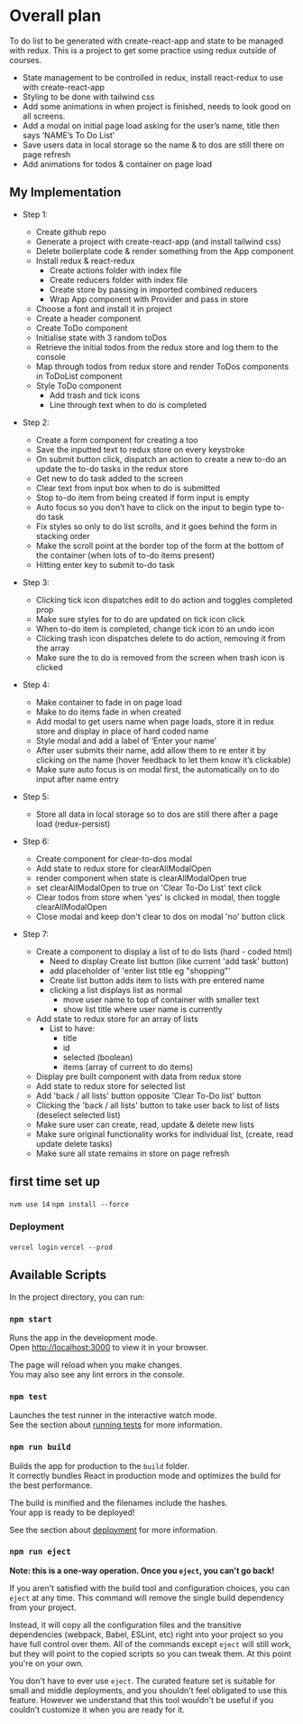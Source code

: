 
# Overall plan

To do list to be generated with create-react-app and state to be managed with redux. This is a project to get some practice using redux outside of courses.

* State management to be controlled in redux, install react-redux to use with create-react-app
* Styling to be done with tailwind css
* Add some animations in when project is finished, needs to look good on all screens.
* Add a modal on initial page load asking for the user’s name, title then says ‘NAME’s To Do List’
* Save users data in local storage so the name & to dos are still there on page refresh 
* Add animations for todos & container on page load

## My Implementation

* Step 1:
	* Create github repo
	* Generate a project with create-react-app (and install tailwind css)
	* Delete boilerplate code & render something from the App component 
	* Install redux & react-redux
		* Create actions folder with index file
		* Create reducers folder with index file
		* Create store by passing in imported combined reducers
		* Wrap App component with Provider and pass in store
	* Choose a font and install it in project
	* Create a header component 
	* Create ToDo component 
	* Initialise state with 3 random toDos 
	* Retrieve the initial todos from the redux store and log them to the console
	* Map through todos from redux store and render ToDos components in ToDoList component 
	* Style ToDo component
		* Add trash and tick icons
		* Line through text when to do is completed

* Step 2:
	* Create a form component for creating a too
	* Save the inputted text to redux store on every keystroke 
	* On submit button click, dispatch an action to create a new to-do an update the to-do tasks in the redux store
	* Get new to do task added to the screen
	* Clear text from input box when to do is submitted
	* Stop to-do item from being created if form input is empty
	* Auto focus so you don’t have to click on the input to begin type to-do task
	* Fix styles so only to do list scrolls, and it goes behind the form in stacking order
	* Make the scroll point at the border top of the form at the bottom of the container (when lots of to-do items present)
	* Hitting enter key to submit to-do task

* Step 3:
	* Clicking tick icon dispatches edit to do action and toggles completed prop
	* Make sure styles for to do are updated on tick icon click
	* When to-do item is completed, change tick icon to an undo icon
	* Clicking trash icon dispatches delete to do action, removing it from the array
	* Make sure the to do is removed from the screen when trash icon is clicked

* Step 4:
	* Make container to fade in on page load
	* Make to do items fade in when created 
	* Add modal to get users name when page loads, store it in redux store and display in place of hard coded name
	* Style modal and add a label of ‘Enter your name’
	* After user submits their name, add allow them to re enter it by clicking on the name (hover feedback to let them know it’s clickable)
	* Make sure auto focus is on modal first, the automatically on to do input after name entry

* Step 5:
	* Store all data in local storage so to dos are still there after a page load (redux-persist)

* Step 6:
	* Create component for clear-to-dos modal
	* Add state to redux store for clearAllModalOpen
	* render component when state is clearAllModalOpen true
	* set clearAllModalOpen to true on 'Clear To-Do List' text click
	* Clear todos from store when 'yes' is clicked in modal, then toggle clearAllModalOpen
	* Close modal and keep don't clear to dos on modal 'no' button click

* Step 7: 
	* Create a component to display a list of to do lists (hard - coded html)
		* Need to display Create list button (like current 'add task' button)
		* add placeholder of 'enter list title eg "shopping"'
		* Create list button adds item to lists with pre entered name
		* clicking a list displays list as normal
			* move user name to top of container with smaller text
			* show list title where user name is currently
	* Add state to redux store for an array of lists
		* List to have:
			* title
			* id
			* selected (boolean)
			* items (array of current to do items)
	* Display pre built component with data from redux store
	* Add state to redux store for selected list
	* Add 'back / all lists' button opposite 'Clear To-Do list' button
	* Clicking the 'back / all lists' button to take user back to list of lists (deselect selected list)
	* Make sure user can create, read, update & delete new lists
	* Make sure original functionality works for individual list, (create, read update delete tasks)
	* Make sure all state remains in store on page refresh


## first time set up
`nvm use 14`
`npm install --force`

### Deployment

`vercel login`
`vercel --prod`

## Available Scripts

In the project directory, you can run:

### `npm start`

Runs the app in the development mode.\
Open [http://localhost:3000](http://localhost:3000) to view it in your browser.

The page will reload when you make changes.\
You may also see any lint errors in the console.

### `npm test`

Launches the test runner in the interactive watch mode.\
See the section about [running tests](https://facebook.github.io/create-react-app/docs/running-tests) for more information.

### `npm run build`

Builds the app for production to the `build` folder.\
It correctly bundles React in production mode and optimizes the build for the best performance.

The build is minified and the filenames include the hashes.\
Your app is ready to be deployed!

See the section about [deployment](https://facebook.github.io/create-react-app/docs/deployment) for more information.

### `npm run eject`

**Note: this is a one-way operation. Once you `eject`, you can't go back!**

If you aren't satisfied with the build tool and configuration choices, you can `eject` at any time. This command will remove the single build dependency from your project.

Instead, it will copy all the configuration files and the transitive dependencies (webpack, Babel, ESLint, etc) right into your project so you have full control over them. All of the commands except `eject` will still work, but they will point to the copied scripts so you can tweak them. At this point you're on your own.

You don't have to ever use `eject`. The curated feature set is suitable for small and middle deployments, and you shouldn't feel obligated to use this feature. However we understand that this tool wouldn't be useful if you couldn't customize it when you are ready for it.





